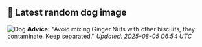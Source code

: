 ## 🐶 Latest random dog image
![Dog](https://images.dog.ceo/breeds/terrier-border/n02093754_3749.jpg)
**Advice:** "Avoid mixing Ginger Nuts with other biscuits, they contaminate. Keep separated."
*Updated: 2025-08-05 06:54 UTC*

